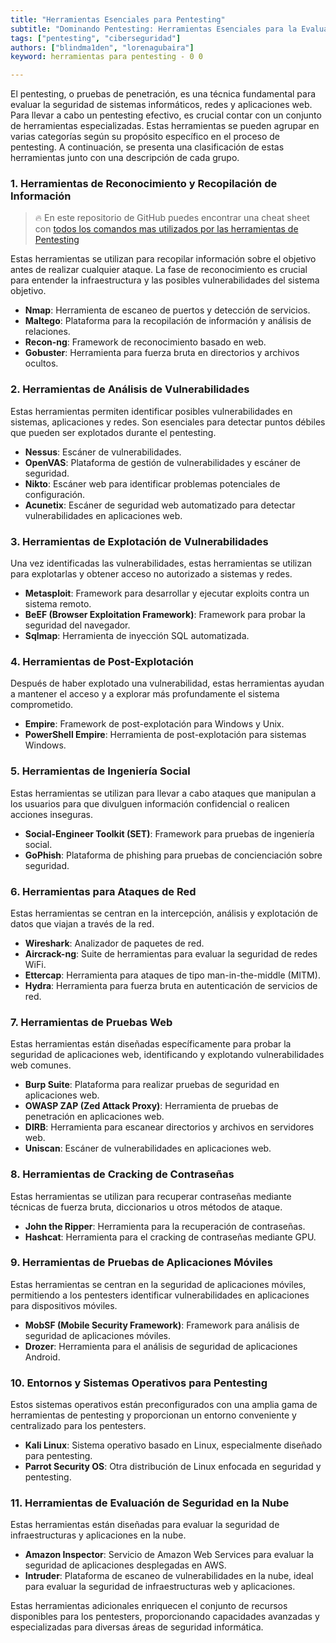 ```yaml
---
title: "Herramientas Esenciales para Pentesting"
subtitle: "Dominando Pentesting: Herramientas Esenciales para la Evaluación de Seguridad - Explora Recolección de Información, Explotación, Análisis de Vulnerabilidades ¡y Más!"
tags: ["pentesting", "ciberseguridad"]
authors: ["blindma1den", "lorenagubaira"]
keyword: herramientas para pentesting - 0 0

---
```


El pentesting, o pruebas de penetración, es una técnica fundamental para evaluar la seguridad de sistemas informáticos, redes y aplicaciones web. Para llevar a cabo un pentesting efectivo, es crucial contar con un conjunto de herramientas especializadas. Estas herramientas se pueden agrupar en varias categorías según su propósito específico en el proceso de pentesting. A continuación, se presenta una clasificación de estas herramientas junto con una descripción de cada grupo.

### 1. Herramientas de Reconocimiento y Recopilación de Información

> 🔥 En este repositorio de GitHub puedes encontrar una cheat sheet con [todos los comandos mas utilizados por las herramientas de Pentesting](https://github.com/Kitsun3Sec/Pentest-Cheat-Sheets)

Estas herramientas se utilizan para recopilar información sobre el objetivo antes de realizar cualquier ataque. La fase de reconocimiento es crucial para entender la infraestructura y las posibles vulnerabilidades del sistema objetivo.

- **Nmap**: Herramienta de escaneo de puertos y detección de servicios.
- **Maltego**: Plataforma para la recopilación de información y análisis de relaciones.
- **Recon-ng**: Framework de reconocimiento basado en web.
- **Gobuster**: Herramienta para fuerza bruta en directorios y archivos ocultos.

### 2. Herramientas de Análisis de Vulnerabilidades

Estas herramientas permiten identificar posibles vulnerabilidades en sistemas, aplicaciones y redes. Son esenciales para detectar puntos débiles que pueden ser explotados durante el pentesting.

- **Nessus**: Escáner de vulnerabilidades.
- **OpenVAS**: Plataforma de gestión de vulnerabilidades y escáner de seguridad.
- **Nikto**: Escáner web para identificar problemas potenciales de configuración.
- **Acunetix**: Escáner de seguridad web automatizado para detectar vulnerabilidades en aplicaciones web.

### 3. Herramientas de Explotación de Vulnerabilidades

Una vez identificadas las vulnerabilidades, estas herramientas se utilizan para explotarlas y obtener acceso no autorizado a sistemas y redes.

- **Metasploit**: Framework para desarrollar y ejecutar exploits contra un sistema remoto.
- **BeEF (Browser Exploitation Framework)**: Framework para probar la seguridad del navegador.
- **Sqlmap**: Herramienta de inyección SQL automatizada.

### 4. Herramientas de Post-Explotación

Después de haber explotado una vulnerabilidad, estas herramientas ayudan a mantener el acceso y a explorar más profundamente el sistema comprometido.

- **Empire**: Framework de post-explotación para Windows y Unix.
- **PowerShell Empire**: Herramienta de post-explotación para sistemas Windows.

### 5. Herramientas de Ingeniería Social

Estas herramientas se utilizan para llevar a cabo ataques que manipulan a los usuarios para que divulguen información confidencial o realicen acciones inseguras.

- **Social-Engineer Toolkit (SET)**: Framework para pruebas de ingeniería social.
- **GoPhish**: Plataforma de phishing para pruebas de concienciación sobre seguridad.

### 6. **Herramientas para Ataques de Red**
Estas herramientas se centran en la intercepción, análisis y explotación de datos que viajan a través de la red.

- **Wireshark**: Analizador de paquetes de red.
- **Aircrack-ng**: Suite de herramientas para evaluar la seguridad de redes WiFi.
- **Ettercap**: Herramienta para ataques de tipo man-in-the-middle (MITM).
- **Hydra**: Herramienta para fuerza bruta en autenticación de servicios de red.

### 7. Herramientas de Pruebas Web

Estas herramientas están diseñadas específicamente para probar la seguridad de aplicaciones web, identificando y explotando vulnerabilidades web comunes.

- **Burp Suite**: Plataforma para realizar pruebas de seguridad en aplicaciones web.
- **OWASP ZAP (Zed Attack Proxy)**: Herramienta de pruebas de penetración en aplicaciones web.
- **DIRB**: Herramienta para escanear directorios y archivos en servidores web.
- **Uniscan**: Escáner de vulnerabilidades en aplicaciones web.

### 8. Herramientas de Cracking de Contraseñas

Estas herramientas se utilizan para recuperar contraseñas mediante técnicas de fuerza bruta, diccionarios u otros métodos de ataque.

- **John the Ripper**: Herramienta para la recuperación de contraseñas.
- **Hashcat**: Herramienta para el cracking de contraseñas mediante GPU.

### 9. Herramientas de Pruebas de Aplicaciones Móviles

Estas herramientas se centran en la seguridad de aplicaciones móviles, permitiendo a los pentesters identificar vulnerabilidades en aplicaciones para dispositivos móviles.

- **MobSF (Mobile Security Framework)**: Framework para análisis de seguridad de aplicaciones móviles.
- **Drozer**: Herramienta para el análisis de seguridad de aplicaciones Android.

### 10. Entornos y Sistemas Operativos para Pentesting

Estos sistemas operativos están preconfigurados con una amplia gama de herramientas de pentesting y proporcionan un entorno conveniente y centralizado para los pentesters.

- **Kali Linux**: Sistema operativo basado en Linux, especialmente diseñado para pentesting.
- **Parrot Security OS**: Otra distribución de Linux enfocada en seguridad y pentesting.

### 11. Herramientas de Evaluación de Seguridad en la Nube

Estas herramientas están diseñadas para evaluar la seguridad de infraestructuras y aplicaciones en la nube.

- **Amazon Inspector**: Servicio de Amazon Web Services para evaluar la seguridad de aplicaciones desplegadas en AWS.
- **Intruder**: Plataforma de escaneo de vulnerabilidades en la nube, ideal para evaluar la seguridad de infraestructuras web y aplicaciones.

Estas herramientas adicionales enriquecen el conjunto de recursos disponibles para los pentesters, proporcionando capacidades avanzadas y especializadas para diversas áreas de seguridad informática. 
